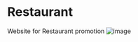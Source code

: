 # Restaurant
Website for Restaurant promotion
![image](https://github.com/user-attachments/assets/3c68b777-03ac-4ec4-8ea3-616875ac7203)

